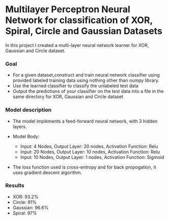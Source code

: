 # Multilayer Perceptron Neural Network for classification of XOR, Spiral, Circle and Gaussian Datasets

In this project I created a multi-layer neural network learner for XOR, Gaussian and Circle dataset. 

### Goal
- For a given dataset,construct and train neural network classifier using provided labeled training data using nothing other than numpy library.
- Use the learned classifier to classify the unlabeled test data
- Output the predictions of your classifier on the test data into a file in the same directory for XOR, Gaussian and Circle dataset


### Model description
- The model implements a feed-forward neural network, with 3 hidden layers. 
- Model Body:
    - Input: 4 Nodes, Output Layer: 20 nodes, Activation Function: Relu
    - Input: 20 Nodes, Output Layer: 10 nodes, Activation Function: Relu
    - Input: 10 Nodes, Output Layer: 1 nodes, Activation Function: Sigmoid

- The loss function used is cross-entropy and for back propogation, it uses gradient descent algorithm.

### Results

- XOR: 93.2%
- Circle: 91%
- Gaussian: 96.6%
- Spiral: 97%